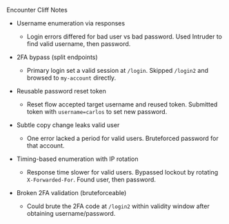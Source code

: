 Encounter Cliff Notes

- Username enumeration via responses
  - Login errors differed for bad user vs bad password. Used Intruder to find valid username, then password.

- 2FA bypass (split endpoints)
  - Primary login set a valid session at `/login`. Skipped `/login2` and browsed to `my-account` directly.

- Reusable password reset token
  - Reset flow accepted target username and reused token. Submitted token with `username=carlos` to set new password.

- Subtle copy change leaks valid user
  - One error lacked a period for valid users. Bruteforced password for that account.

- Timing-based enumeration with IP rotation
  - Response time slower for valid users. Bypassed lockout by rotating `X-Forwarded-For`. Found user, then password.

- Broken 2FA validation (bruteforceable)
  - Could brute the 2FA code at `/login2` within validity window after obtaining username/password.


